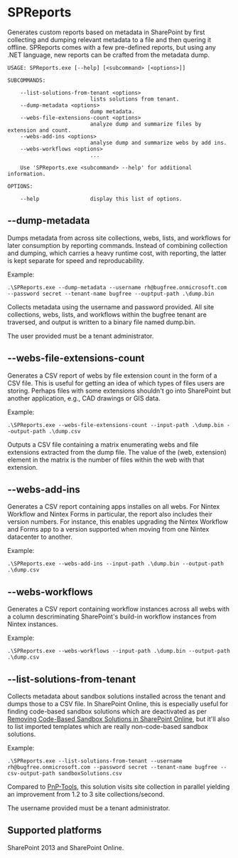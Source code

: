 # SPReports

Generates custom reports based on metadata in SharePoint by first
collecting and dumping relevant metadata to a file and then quering it
offline. SPReports comes with a few pre-defined reports, but using any
.NET language, new reports can be crafted from the metadata dump.

```
USAGE: SPReports.exe [--help] [<subcommand> [<options>]]

SUBCOMMANDS:

    --list-solutions-from-tenant <options>
                          lists solutions from tenant.
    --dump-metadata <options>
                          dump metadata.
    --webs-file-extensions-count <options>
                          analyze dump and summarize files by extension and count.
    --webs-add-ins <options>
                          analyse dump and summarize webs by add ins.
    --webs-workflows <options>
                          ...

    Use 'SPReports.exe <subcommand> --help' for additional information.

OPTIONS:

    --help                display this list of options.
```

## --dump-metadata

Dumps metadata from across site collections, webs, lists, and
workflows for later consumption by reporting commands. Instead of
combining collection and dumping, which carries a heavy runtime cost,
with reporting, the latter is kept separate for speed and
reproducability.

Example:

    .\SPReports.exe --dump-metadata --username rh@bugfree.onmicrosoft.com --password secret --tenant-name bugfree --ouptput-path .\dump.bin

Collects metadata using the username and password provided. All site
collections, webs, lists, and workflows within the bugfree tenant are
traversed, and output is written to a binary file named dump.bin.

The user provided must be a tenant administrator.

## --webs-file-extensions-count

Generates a CSV report of webs by file extension count in the form of
a CSV file. This is useful for getting an idea of which types of files
users are storing. Perhaps files with some extensions shouldn't go
into SharePoint but another application, e.g., CAD drawings or GIS
data.

Example:

    .\SPReports.exe --webs-file-extensions-count --input-path .\dump.bin --output-path .\dump.csv

Outputs a CSV file containing a matrix enumerating webs and file
extensions extracted from the dump file. The value of the (web,
extension) element in the matrix is the number of files within the web
with that extension.

## --webs-add-ins

Generates a CSV report containing apps installes on all webs. For
Nintex Workflow and Nintex Forms in particular, the report also
includes their version numbers. For instance, this enables upgrading
the Nintex Workflow and Forms app to a version supported when moving
from one Nintex datacenter to another.

Example:

    .\SPReports.exe --webs-add-ins --input-path .\dump.bin --output-path .\dump.csv

## --webs-workflows

Generates a CSV report containing workflow instances across all webs
with a column descriminating SharePoint's build-in workflow instances
from Nintex instances.

Example:

    .\SPReports.exe --webs-workflows --input-path .\dump.bin --output-path .\dump.csv

## --list-solutions-from-tenant

Collects metadata about sandbox solutions installed across the tenant
and dumps those to a CSV file. In SharePoint Online, this is
especially useful for finding code-based sandbox solutions which are
deactivated as per [Removing Code-Based Sandbox Solutions in
SharePoint
Online](http://dev.office.com/blogs/removing-code-based-sandbox-solutions-in-sharepoint-online),
but it'll also to list imported templates which are really
non-code-based sandbox solutions.

Example:

    .\SPReports.exe --list-solutions-from-tenant --username rh@bugfree.onmicrosoft.com --password secret --tenant-name bugfree --csv-output-path sandboxSolutions.csv

Compared to
[PnP-Tools](https://github.com/OfficeDev/PnP-Tools/tree/master/Scripts/SharePoint.Sandbox.ListSolutionsFromTenant),
this solution visits site collection in parallel yielding an
improvement from 1.2 to 3 site collections/second.

The username provided must be a tenant administrator.

## Supported platforms

SharePoint 2013 and SharePoint Online.